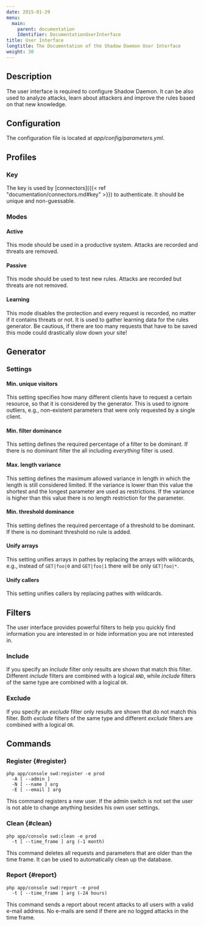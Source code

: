 ```yaml
---
date: 2015-01-29
menu:
  main:
    parent: documentation
    Identifier: DocumentationUserInterface
title: User Interface
longtitle: The Documentation of the Shadow Daemon User Interface
weight: 30
---
```


## Description

The user interface is required to configure Shadow Daemon.
It can be also used to analyze attacks, learn about attackers and improve the rules based on that new knowledge.

## Configuration

The configuration file is located at *app/config/parameters.yml*.

## Profiles

### Key

The key is used by [connectors]({{< ref "documentation/connectors.md#key" >}}) to authenticate.
It should be unique and non-guessable.

### Modes

#### Active

This mode should be used in a productive system.
Attacks are recorded and threats are removed.

#### Passive

This mode should be used to test new rules.
Attacks are recorded but threats are not removed.

#### Learning

This mode disables the protection and every request is recorded, no matter if it contains threats or not.
It is used to gather learning data for the rules generator.
Be cautious, if there are too many requests that have to be saved this mode could drastically slow down your site!

## Generator

### Settings

#### Min. unique visitors

This setting specifies how many different clients have to request a certain resource, so that it is considered by the generator.
This is used to ignore outliers, e.g., non-existent parameters that were only requested by a single client.

#### Min. filter dominance

This setting defines the required percentage of a filter to be dominant.
If there is no dominant filter the all including *everything* filter is used.

#### Max. length variance

This setting defines the maximum allowed variance in length in which the length is still considered limited.
If the variance is lower than this value the shortest and the longest parameter are used as restrictions.
If the variance is higher than this value there is no length restriction for the parameter.

#### Min. threshold dominance

This setting defines the required percentage of a threshold to be dominant.
If there is no dominant threshold no rule is added.

#### Unify arrays

This setting unifies arrays in pathes by replacing the arrays with wildcards, e.g., instead of `GET|foo|0` and `GET|foo|1` there will be only `GET|foo|*`.

#### Unify callers

This setting unifies callers by replacing pathes with wildcards.

## Filters

The user interface provides powerful filters to help you quickly find information you are interested in or hide information you are not interested in.

### Include

If you specify an *include* filter only results are shown that match this filter.
Different *include* filters are combined with a logical `AND`, while *include* filters of the same type are combined with a logical `OR`.

### Exclude

If you specify an *exclude* filter only results are shown that do not match this filter.
Both *exclude* filters of the same type and different *exclude* filters are combined with a logical `OR`.

## Commands

### Register {#register}

    php app/console swd:register -e prod
      -A [ --admin ]
      -N [ --name ] arg
      -E [ --email ] arg

This command registers a new user.
If the admin switch is not set the user is not able to change anything besides his own user settings.

### Clean {#clean}

    php app/console swd:clean -e prod
      -t [ --time_frame ] arg (-1 month)

This command deletes all requests and parameters that are older than the time frame.
It can be used to automatically clean up the database.

### Report {#report}

    php app/console swd:report -e prod
      -t [ --time_frame ] arg (-24 hours)

This command sends a report about recent attacks to all users with a valid e-mail address.
No e-mails are send if there are no logged attacks in the time frame.
